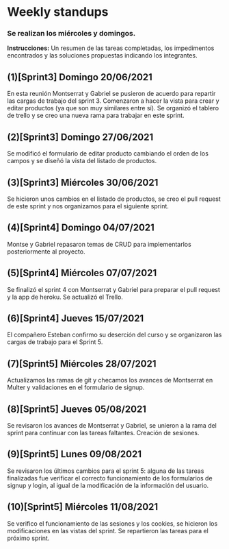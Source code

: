 # Weekly standups
### Se realizan los miércoles y domingos.
**Instrucciones:** Un resumen de las tareas completadas, los impedimentos encontrados y las soluciones propuestas indicando los integrantes.

## (1)[Sprint3] Domingo 20/06/2021
En esta reunión Montserrat y Gabriel se pusieron de acuerdo para repartir las cargas de trabajo del sprint 3. Comenzaron a hacer la vista para crear y editar productos (ya que son muy similares entre sí). Se organizó el tablero de trello y se creo una nueva rama para trabajar en este sprint.

## (2)[Sprint3] Domingo 27/06/2021
Se modificó el formulario de editar producto cambiando el orden de los campos y se diseñó la vista del listado de productos.

## (3)[Sprint3] Miércoles 30/06/2021
Se hicieron unos cambios en el listado de productos, se creo el pull request de este sprint y nos organizamos para el siguiente sprint.

## (4)[Sprint4] Domingo 04/07/2021
Montse y Gabriel repasaron temas de CRUD para implementarlos posteriormente al proyecto. 

## (5)[Sprint4] Miércoles 07/07/2021
Se finalizó el sprint 4 con Montserrat y Gabriel para preparar el pull request y la app de heroku. Se actualizó el Trello.

## (6)[Sprint4] Jueves 15/07/2021
El compañero Esteban confirmo su deserción del curso y se organizaron las cargas de trabajo para el Sprint 5.

## (7)[Sprint5] Miércoles 28/07/2021
Actualizamos las ramas de git y checamos los avances de Montserrat en Multer y validaciones en el formulario de signup.

## (8)[Sprint5] Jueves 05/08/2021
Se revisaron los avances de Montserrat y Gabriel, se unieron a la rama del sprint para continuar con las tareas faltantes. Creación de sesiones.

## (9)[Sprint5] Lunes 09/08/2021
Se revisaron los últimos cambios para el sprint 5: alguna de las tareas finalizadas fue verificar el correcto funcionamiento de los formularios de signup y login, al igual de la modificación de la información del usuario.

## (10)[Sprint5] Miércoles 11/08/2021
Se verifico el funcionamiento de las sesiones y los cookies, se hicieron los modificaciones en las vistas del sprint. Se repartieron las tareas para el próximo sprint.

